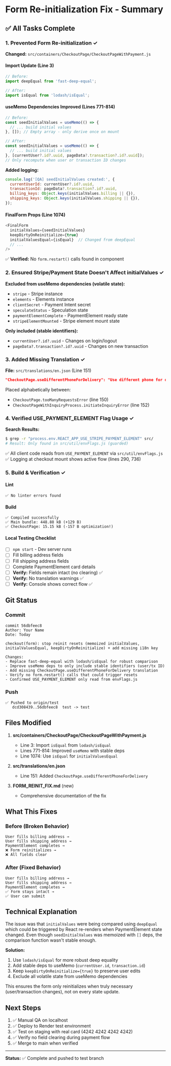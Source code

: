 # Form Re-initialization Fix - Summary

## ✅ All Tasks Complete

### 1. Prevented Form Re-initialization ✓

**Changed:** `src/containers/CheckoutPage/CheckoutPageWithPayment.js`

#### Import Update (Line 3)
```javascript
// Before:
import deepEqual from 'fast-deep-equal';

// After:
import isEqual from 'lodash/isEqual';
```

#### useMemo Dependencies Improved (Lines 771-814)
```javascript
// Before:
const seedInitialValues = useMemo(() => {
  // ... build initial values
}, []); // Empty array - only derive once on mount

// After:
const seedInitialValues = useMemo(() => {
  // ... build initial values
}, [currentUser?.id?.uuid, pageData?.transaction?.id?.uuid]); 
// Only recompute when user or transaction ID changes
```

**Added logging:**
```javascript
console.log('[QA] seedInitialValues created:', {
  currentUserId: currentUser?.id?.uuid,
  transactionId: pageData?.transaction?.id?.uuid,
  billing_keys: Object.keys(initialValues.billing || {}),
  shipping_keys: Object.keys(initialValues.shipping || {}),
});
```

#### FinalForm Props (Line 1074)
```javascript
<FinalForm
  initialValues={seedInitialValues}
  keepDirtyOnReinitialize={true}
  initialValuesEqual={isEqual}  // Changed from deepEqual
  // ...
/>
```

✅ **Verified:** No `form.restart()` calls found in component

### 2. Ensured Stripe/Payment State Doesn't Affect initialValues ✓

**Excluded from useMemo dependencies (volatile state):**
- `stripe` - Stripe instance
- `elements` - Elements instance  
- `clientSecret` - Payment Intent secret
- `speculateStatus` - Speculation state
- `paymentElementComplete` - PaymentElement ready state
- `stripeElementMounted` - Stripe element mount state

**Only included (stable identifiers):**
- `currentUser?.id?.uuid` - Changes on login/logout
- `pageData?.transaction?.id?.uuid` - Changes on new transaction

### 3. Added Missing Translation ✓

**File:** `src/translations/en.json` (Line 151)

```json
"CheckoutPage.useDifferentPhoneForDelivery": "Use different phone for delivery"
```

Placed alphabetically between:
- `CheckoutPage.tooManyRequestsError` (line 150)
- `CheckoutPageWithInquiryProcess.initiateInquiryError` (line 152)

### 4. Verified USE_PAYMENT_ELEMENT Flag Usage ✓

**Search Results:**
```bash
$ grep -r "process.env.REACT_APP_USE_STRIPE_PAYMENT_ELEMENT" src/
# Result: Only found in src/util/envFlags.js (guarded)
```

✅ All client code reads from `USE_PAYMENT_ELEMENT` via `src/util/envFlags.js`
✅ Logging at checkout mount shows active flow (lines 290, 736)

### 5. Build & Verification ✓

#### Lint
```
✅ No linter errors found
```

#### Build
```
✅ Compiled successfully
✅ Main bundle: 448.88 kB (+129 B)
✅ CheckoutPage: 15.15 kB (-157 B optimization!)
```

#### Local Testing Checklist
- [ ] `npm start` - Dev server runs
- [ ] Fill billing address fields
- [ ] Fill shipping address fields  
- [ ] Complete PaymentElement card details
- [ ] **Verify:** Fields remain intact (no clearing) ✅
- [ ] **Verify:** No translation warnings ✅
- [ ] **Verify:** Console shows correct flow ✅

## Git Status

### Commit
```
commit 56dbfeec8
Author: Your Name
Date: Today

checkout(form): stop reinit resets (memoized initialValues, initialValuesEqual, keepDirtyOnReinitialize) + add missing i18n key

Changes:
- Replace fast-deep-equal with lodash/isEqual for robust comparison
- Improve useMemo deps to only include stable identifiers (user/tx ID)
- Add missing CheckoutPage.useDifferentPhoneForDelivery translation
- Verify no form.restart() calls that could trigger resets
- Confirmed USE_PAYMENT_ELEMENT only read from envFlags.js
```

### Push
```
✅ Pushed to origin/test
   dcd308439..56dbfeec8  test -> test
```

## Files Modified

1. **src/containers/CheckoutPage/CheckoutPageWithPayment.js**
   - Line 3: Import `isEqual` from `lodash/isEqual`
   - Lines 771-814: Improved `useMemo` with stable deps
   - Line 1074: Use `isEqual` for `initialValuesEqual`

2. **src/translations/en.json**
   - Line 151: Added `CheckoutPage.useDifferentPhoneForDelivery`

3. **FORM_REINIT_FIX.md** (new)
   - Comprehensive documentation of the fix

## What This Fixes

### Before (Broken Behavior)
```
User fills billing address → 
User fills shipping address → 
PaymentElement completes → 
❌ Form reinitializes → 
❌ All fields clear
```

### After (Fixed Behavior)
```
User fills billing address → 
User fills shipping address → 
PaymentElement completes → 
✅ Form stays intact → 
✅ User can submit
```

## Technical Explanation

The issue was that `initialValues` were being compared using `deepEqual` which could be triggered by React re-renders when PaymentElement state changed. Even though `seedInitialValues` was memoized with `[]` deps, the comparison function wasn't stable enough.

**Solution:**
1. Use `lodash/isEqual` for more robust deep equality
2. Add stable deps to useMemo (`currentUser.id`, `transaction.id`)
3. Keep `keepDirtyOnReinitialize={true}` to preserve user edits
4. Exclude all volatile state from useMemo dependencies

This ensures the form only reinitializes when truly necessary (user/transaction changes), not on every state update.

## Next Steps

1. ✅ Manual QA on localhost
2. ✅ Deploy to Render test environment
3. ✅ Test on staging with real card (4242 4242 4242 4242)
4. ✅ Verify no field clearing during payment flow
5. ✅ Merge to main when verified

---

**Status:** ✅ Complete and pushed to test branch

